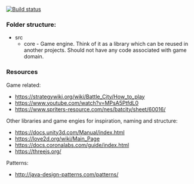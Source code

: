 [![Build status](https://travis-ci.com/dogballs/battle-city.svg?branch=master)](https://travis-ci.com/dogballs/battle-city)

### Folder structure:

- src
  - core - Game engine. Think of it as a library which can be reused in another projects. Should not have any code associated with game domain.

### Resources

Game related:
- https://strategywiki.org/wiki/Battle_City/How_to_play
- https://www.youtube.com/watch?v=MPsA5PtfdL0
- https://www.spriters-resource.com/nes/batcity/sheet/60016/

Other libraries and game engies for inspiration, naming and structure:

- https://docs.unity3d.com/Manual/index.html
- https://love2d.org/wiki/Main_Page
- https://docs.coronalabs.com/guide/index.html
- https://threejs.org/

Patterns:

- http://java-design-patterns.com/patterns/
